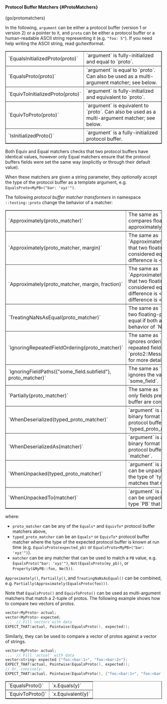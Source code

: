 #### Protocol Buffer Matchers {#ProtoMatchers}

(go/protomatchers)

In the following, `argument` can be either a protocol buffer (version 1 or
version 2) or a pointer to it, and `proto` can be either a protocol buffer or a
human-readable ASCII string representing it (e.g. `"foo: 5"`). If you need help
writing the ASCII string, read go/textformat.

<a name="table15"></a>
<table border="1" cellspacing="0" cellpadding="1">
  <tr>
    <td> `EqualsInitializedProto(proto)` </td>
    <td> `argument` is fully-initialized and equal to `proto`. </td>
  </tr>
  <tr>
    <td> `EqualsProto(proto)` </td>
    <td> `argument` is equal to `proto`. Can also be used as a multi-argument matcher; see below. </td>
  </tr>
  <tr>
    <td> `EquivToInitializedProto(proto)` </td>
    <td> `argument` is fully-initialized and equivalent to `proto`. </td>
  </tr>
  <tr>
    <td> `EquivToProto(proto)` </td>
    <td> `argument` is equivalent to `proto`. Can also be used as a multi-argument matcher; see below. </td>
  </tr>
  <tr>
    <td> `IsInitializedProto()` </td>
    <td> `argument` is a fully-initialized protocol buffer. </td>
  </tr>
</table>

Both Equiv and Equal matchers checks that two protocol buffers have identical
values, however only Equal matchers ensure that the protocol buffers fields were
set the same way (explicitly or through their default value).

When these matchers are given a string parameter, they *optionally* accept the
type of the protocol buffer as a template argument, e.g.
`EqualsProto<MyPB>("bar: 'xyz'")`.

The following *protocol buffer matcher transformers* in namespace
`::testing::proto` change the behavior of a matcher:

<a name="table16"></a>
<table border="1" cellspacing="0" cellpadding="1">
  <tr>
    <td> `Approximately(proto_matcher)` </td>
    <td> The same as `proto_matcher` except that it compares floating-point fields approximately. </td>
  </tr>
  <tr>
    <td> `Approximately(proto_matcher, margin)` </td>
    <td> The same as `Approximately(proto_matcher)` except that two floating-point fields are considered equal if their absolute difference is <= `margin`. </td>
  </tr>
  <tr>
    <td> `Approximately(proto_matcher, margin, fraction)` </td>
    <td> The same as `Approximately(proto_matcher)` except that two floating-point fields are considered equal if their absolute difference is <= `margin` or their fractional difference is <= `fraction`. </td>
  </tr>
  <tr>
    <td> `TreatingNaNsAsEqual(proto_matcher)` </td>
    <td> The same as `proto_matcher` except that two floating-point fields are considered equal if both are NaN, matching the behavior of `NanSensitiveDoubleEq()`. </td>
  </tr>
  <tr>
    <td> `IgnoringRepeatedFieldOrdering(proto_matcher)` </td>
    <td> The same as `proto_matcher` except that it ignores ordering of elements within repeated fields (see `proto2::MessageDifferencer::TreatAsSet()` for more details). </td>
  </tr>
  <tr>
    <td> `IgnoringFieldPaths({"some_field.subfield"}, proto_matcher)` </td>
    <td> The same as `proto_matcher` except that it ignores the value of field `subfield` in field `some_field`. </td>
  </tr>
  <tr>
    <td> `Partially(proto_matcher)` </td>
    <td> The same as `proto_matcher` except that only fields present in the expected protocol buffer are considered. </td>
  </tr>
  <tr>
    <td> `WhenDeserialized(typed_proto_matcher)` </td>
    <td> `argument` is a string in the protocol buffer binary format that can be deserialized to a protocol buffer matching `typed_proto_matcher`. </td>
  </tr>
  <tr>
    <td> `WhenDeserializedAs<PB>(matcher)` </td>
    <td> `argument` is a string in the protocol buffer binary format that can be deserialized to a protocol buffer of type `PB` that matches `matcher`. </td>
  </tr>
  <tr>
    <td> `WhenUnpacked(typed_proto_matcher)` </td>
    <td> `argument` is a `google.protobuf.Any` that can be unpacked into a protocol buffer of the type of `typed_proto_matcher` that matches that matcher. </td>
  </tr>
  <tr>
    <td> `WhenUnpackedTo<PB>(matcher)` </td>
    <td> `argument` is a `google.protobuf.Any` that can be unpacked into a protocol buffer of type `PB` that matches `matcher`. </td>
  </tr>
</table>

where:

*   `proto_matcher` can be any of the `Equals*` and `EquivTo*` protocol buffer
    matchers above,
*   `typed_proto_matcher` can be an `Equals*` or `EquivTo*` protocol buffer
    matcher where the type of the expected protocol buffer is known at run time
    (e.g. `EqualsProto(expected_pb)` or `EqualsProto<MyPB>("bar: 'xyz'")`).
*   `matcher` can be any matcher that can be used to match a `PB` value, e.g.
    `EqualsProto("bar: 'xyz'")`, `Not(EqualsProto(my_pb))`, or
    `Property(&MyPB::foo, Ne(5))`.

`Approximately()`, `Partially()`, and `TreatingNaNsAsEqual()` can be combined,
e.g. `Partially(Approximately(EqualsProto(foo)))`.

Note that `EqualsProto()` and `EquivToProto()` can be used as multi-argument
matchers that match a 2-tuple of protos. The following example shows how to
compare two vectors of protos.

```cpp
vector<MyProto> actual;
vector<MyProto> expected;
...  // Fill vectors with data
EXPECT_THAT(actual, Pointwise(EqualsProto(), expected));
```

Similarly, they can be used to compare a vector of protos against a vector of
strings.

```cpp
vector<MyProto> actual;
...  // Fill 'actual' with data
vector<string> expected {"foo:<bar:1>", "foo:<bar:2>"};
EXPECT_THAT(actual, Pointwise(EqualsProto(), expected));
// Or, concisely:
EXPECT_THAT(actual, Pointwise(EqualsProto(), {"foo:<bar:1>", "foo:<bar:2>"}));
```

<a name="table17"></a>
<table border="1" cellspacing="0" cellpadding="1">
  <tr>
    <td> `EqualsProto()` </td>
    <td> `x.Equals(y)` </td>
  </tr>
  <tr>
    <td> `EquivToProto()` </td>
    <td> `x.Equivalent(y)` </td>
  </tr>
</table>
